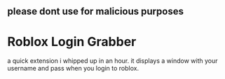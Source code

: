 ## please dont use for malicious purposes
# Roblox Login Grabber
a quick extension i whipped up in an hour. it displays a window with your username and pass when you login to roblox.
